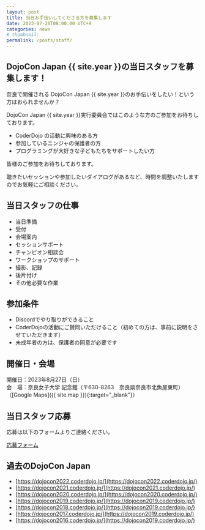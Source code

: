 ```yaml
---
layout: post
title: 当日お手伝いしてくださる方を募集します
date: 2023-07-20T08:00:00 UTC+9
categories: news
# thumbnail: 
permalink: /posts/staff/
---
```

## DojoCon Japan {{ site.year }}の当日スタッフを募集します！

奈良で開催される DojoCon Japan {{ site.year }}のお手伝いをしたい！という方はおられませんか？

DojoCon Japan {{ site.year }}実行委員会ではこのような方のご参加をお待ちしております。
- CoderDojo の活動に興味のある方
- 参加しているニンジャの保護者の方
- プログラミングが大好きな子どもたちをサポートしたい方

皆様のご参加をお待ちしております。

聴きたいセッションや参加したいダイアログがあるなど、時間を調整いたしますのでお気軽にご相談ください。

## 当日スタッフの仕事
- 当日準備
- 受付
- 会場案内
- セッションサポート
- チャンピオン相談会
- ワークショップのサポート
- 撮影、記録
- 後片付け
- その他必要な作業

## 参加条件
- Discordでやり取りができること
- CoderDojoの活動にご賛同いただけること（初めての方は、事前に説明をさせていただきます）
- 未成年者の方は、保護者の同意が必要です

## 開催日・会場
開催日：2023年8月27日（日）  
会　場：奈良女子大学 記念館（〒630-8263　奈良県奈良市北魚屋東町）（[Google Maps]({{ site.map }}){:target="_blank"}）

## 当日スタッフ応募
応募は以下のフォームよりご連絡ください。

<div class='framed_button'>
    <a href='https://forms.gle/VDE6sSuBAz3TnC366' target='_blank'>応募フォーム</a>
</div>

## 過去のDojoCon Japan
- [https://dojocon2022.coderdojo.jp/](https://dojocon2022.coderdojo.jp/)
- [https://dojocon2021.coderdojo.jp/](https://dojocon2021.coderdojo.jp/)
- [https://dojocon2020.coderdojo.jp/](https://dojocon2020.coderdojo.jp/)
- [https://dojocon2019.coderdojo.jp/](https://dojocon2019.coderdojo.jp/)
- [https://dojocon2018.coderdojo.jp/](https://dojocon2019.coderdojo.jp/)
- [https://dojocon2017.coderdojo.jp/](https://dojocon2019.coderdojo.jp/)
- [https://dojocon2016.coderdojo.jp/](https://dojocon2019.coderdojo.jp/)
